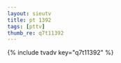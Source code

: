 ```yaml
--- 
layout: sieutv
title: pt 1392
tags: [pttv]
thumb_re: q7t11392
---
```

{% include tvadv key="q7t11392" %} 
